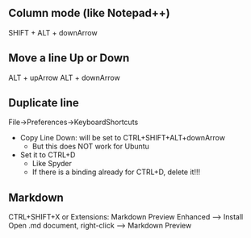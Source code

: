 ## Column mode (like Notepad++)
SHIFT + ALT + downArrow

## Move a line Up or Down
ALT + upArrow
ALT + downArrow

## Duplicate line
File->Preferences->KeyboardShortcuts
* Copy Line Down: will be set to CTRL+SHIFT+ALT+downArrow
    * But this does NOT work for Ubuntu
* Set it to CTRL+D 
    * Like Spyder
    * If there is a binding already for CTRL+D, delete it!!!

## Markdown
CTRL+SHIFT+X or Extensions: Markdown Preview Enhanced --> Install \
Open .md document, right-click --> Markdown Preview
